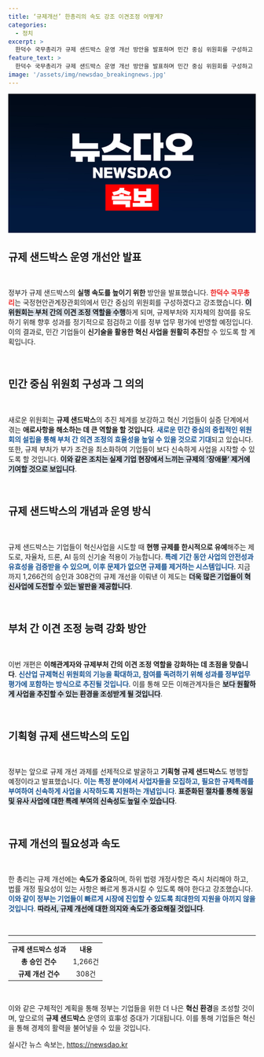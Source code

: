 ```yaml
---
title: ‘규제개선’ 한총리의 속도 강조 이견조정 어떻게?
categories:
  - 정치
excerpt: >
  한덕수 국무총리가 규제 샌드박스 운영 개선 방안을 발표하며 민간 중심 위원회를 구성하고 부처 이견 조정을 강화하겠다고 밝혔다. 이를 통해 혁신 기업 지원을 가속화할 계획이다!
feature_text: >
  한덕수 국무총리가 규제 샌드박스 운영 개선 방안을 발표하며 민간 중심 위원회를 구성하고 부처 이견 조정을 강화하겠다고 밝혔다. 이를 통해 혁신 기업 지원을 가속화할 계획이다!
image: '/assets/img/newsdao_breakingnews.jpg'
---
```


<p><img src="/assets/img/newsdao_breakingnews.jpg" alt="flaretime 속보" /></p>

<h2 data-ke-size="size26">규제 샌드박스 운영 개선안 발표</h2>

<p data-ke-size="size16">&nbsp;</p>

<p>정부가 규제 샌드박스의 <b>실행 속도를 높이기 위한</b> 방안을 발표했습니다. <b><span style="color: #ee2323;">한덕수 국무총리</span></b>는 국정현안관계장관회의에서 민간 중심의 위원회를 구성하겠다고 강조했습니다. <b><span style="background-color: #21538527;">이 위원회는 부처 간의 이견 조정 역할을 수행</span></b>하게 되며, 규제부처와 지자체의 참여를 유도하기 위해 향후 성과를 정기적으로 점검하고 이를 정부 업무 평가에 반영할 예정입니다. 이의 결과로, 민간 기업들이 <b>신기술을 활용한 혁신 사업을 원활히 추진</b>할 수 있도록 할 계획입니다. </p>

<p data-ke-size="size16">&nbsp;</p>

<h2 data-ke-size="size26">민간 중심 위원회 구성과 그 의의</h2>

<p data-ke-size="size16">&nbsp;</p>

<p>새로운 위원회는 <b>규제 샌드박스</b>의 추진 체계를 보강하고 혁신 기업들이 실증 단계에서 겪는 <b>애로사항을 해소하는 데 큰 역할을 할 것입니다</b>. <b><span style="color: #1a5490;">새로운 민간 중심의 중립적인 위원회의 설립을 통해 부처 간 의견 조정의 효율성을 높일 수 있을 것으로 기대</span></b>되고 있습니다. 또한, 규제 부처가 부가 조건을 최소화하여 기업들이 보다 신속하게 사업을 시작할 수 있도록 할 것입니다. <b><span style="background-color: #21538527;">이와 같은 조치는 실제 기업 현장에서 느끼는 규제의 ‘장애물’ 제거에 기여할 것으로 보입니다</span></b>.</p>

<p data-ke-size="size16">&nbsp;</p>

<h2 data-ke-size="size26">규제 샌드박스의 개념과 운영 방식</h2>

<p data-ke-size="size16">&nbsp;</p>

<p>규제 샌드박스는 기업들이 혁신사업을 시도할 때 <b>현행 규제를 한시적으로 유예</b>해주는 제도로, 자율차, 드론, AI 등의 신기술 적용이 가능합니다. <b><span style="color: #1a5490;">특례 기간 동안 사업의 안전성과 유효성을 검증받을 수 있으며, 이후 문제가 없으면 규제를 제거하는 시스템입니다</span></b>. 지금까지 1,266건의 승인과 308건의 규제 개선을 이뤄낸 이 제도는 <b><span style="background-color: #21538527;">더욱 많은 기업들이 혁신사업에 도전할 수 있는 발판을 제공합니다</span></b>.</p>

<p data-ke-size="size16">&nbsp;</p>

<h2 data-ke-size="size26">부처 간 이견 조정 능력 강화 방안</h2>

<p data-ke-size="size16">&nbsp;</p>

<p>이번 개편은 <b>이해관계자와 규제부처 간의 이견 조정 역할을 강화하는 데 초점을 맞춥니다</b>. <b><span style="color: #1a5490;">신산업 규제혁신 위원회의 기능을 확대하고, 참여를 독려하기 위해 성과를 정부업무평가에 포함하는 방식으로 추진될 것입니다</span></b>. 이를 통해 모든 이해관계자들은 <b><span style="background-color: #21538527;">보다 원활하게 사업을 추진할 수 있는 환경을 조성받게 될 것입니다</span></b>.</p>

<p data-ke-size="size16">&nbsp;</p>

<h2 data-ke-size="size26">기획형 규제 샌드박스의 도입</h2>

<p data-ke-size="size16">&nbsp;</p>

<p>정부는 앞으로 규제 개선 과제를 선제적으로 발굴하고 <b>기획형 규제 샌드박스</b>도 병행할 예정이라고 발표했습니다. <b><span style="color: #1a5490;">이는 특정 분야에서 사업자들을 모집하고, 필요한 규제특례를 부여하여 신속하게 사업을 시작하도록 지원하는 개념입니다</span></b>. <b><span style="background-color: #21538527;">표준화된 절차를 통해 동일 및 유사 사업에 대한 특례 부여의 신속성도 높일 수 있습니다</span></b>.</p>

<p data-ke-size="size16">&nbsp;</p>

<h2 data-ke-size="size26">규제 개선의 필요성과 속도</h2>

<p data-ke-size="size16">&nbsp;</p>

<p>한 총리는 규제 개선에는 <b>속도가 중요</b>하며, 하위 법령 개정사항은 즉시 처리해야 하고, 법률 개정 필요성이 있는 사항은 빠르게 통과시킬 수 있도록 해야 한다고 강조했습니다. <b><span style="color: #1a5490;">이와 같이 정부는 기업들이 빠르게 시장에 진입할 수 있도록 최대한의 지원을 아끼지 않을 것입니다</span></b>. <b><span style="background-color: #21538527;">따라서, 규제 개선에 대한 의지와 속도가 중요해질 것입니다</span></b>.</p>

<p data-ke-size="size16">&nbsp;</p>

<hr />

<table style="width: 100%;">
  <tbody>
    <tr>
      <td style="text-align: center; height: 17px;"><b>규제 샌드박스 성과</b></td>
      <td style="text-align: center; height: 17px;"><b>내용</b></td>
    </tr>
    <tr>
      <td style="text-align: center; height: 17px;"><b>총 승인 건수</b></td>
      <td style="text-align: center; height: 17px;">1,266건</td>
    </tr>
    <tr>
      <td style="text-align: center; height: 17px;"><b>규제 개선 건수</b></td>
      <td style="text-align: center; height: 17px;">308건</td>
    </tr>
  </tbody>
</table>

<p data-ke-size="size16">&nbsp;</p>

<p>이와 같은 구체적인 계획을 통해 정부는 기업들을 위한 더 나은 <b>혁신 환경</b>을 조성할 것이며, 앞으로의 <b>규제 샌드박스</b> 운영의 효率성 증대가 기대됩니다. 이를 통해 기업들은 혁신을 통해 경제의 활력을 불어넣을 수 있을 것입니다.</p>
실시간 뉴스 속보는, <a href="https://newsdao.kr" rel="dofollow">https://newsdao.kr</a>


